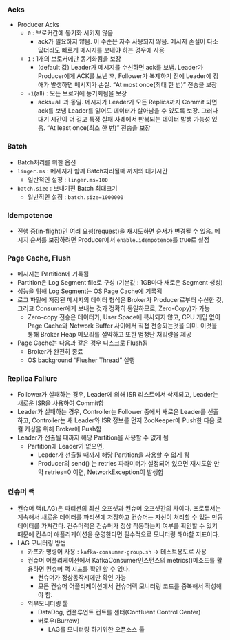 ### Acks
- Producer Acks
  - `0` : 브로커간에 동기화 시키지 않음
    - ack가 필요하지 않음. 이 수준은 자주 사용되지 않음. 메시지 손실이 다소 있더라도 빠르게 메시지를 보내야 하는 경우에 사용
  - `1` : 1개의 브로커에만 동기화됨을 보장
    - (default 값) Leader가 메시지를 수신하면 ack를 보냄. Leader가 Producer에게 ACK를 보낸 후, Follower가 복제하기 전에 Leader에 장애가 발생하면 메시지가 손실. “At most once(최대 한 번)” 전송을 보장
  - `-1`(all) : 모든 브로커에 동기회됨을 보장
    - acks=all 과 동일. 메시지가 Leader가 모든 Replica까지 Commit 되면 ack를 보냄 Leader를 잃어도 데이터가 살아남을 수 있도록 보장. 그러나 대기 시간이 더 길고 특정 실패 사례에서 반복되는 데이터 발생 가능성 있음. “At least once(최소 한 번)” 전송을 보장

### Batch
- Batch처리를 위한 옵션
- `linger.ms` : 메세지가 함께 Batch처리될때 까지의 대기시간
  - 일반적인 설정 : `linger.ms=100`
- `batch.size` :  보내기전 Batch 최대크기
  - 일반적인 설정 : `batch.size=1000000`

### Idempotence
- 진행 중(in-flight)인 여러 요청(request)을 재시도하면 순서가 변경될 수 있음. 메시지 순서를 보장하려면 Producer에서 `enable.idempotence`를 true로 설정


### Page Cache, Flush
- 메시지는 Partition에 기록됨
- Partition은 Log Segment file로 구성 (기본값 : 1GB마다 새로운 Segment 생성)
- 성능을 위해 Log Segment는 OS Page Cache에 기록됨
- 로그 파일에 저장된 메시지의 데이터 형식은 Broker가 Producer로부터 수신한 것, 그리고 Consumer에게 보내는 것과 정확히 동일하므로, Zero-Copy)가 가능
  - Zero-copy 전송은 데이터가, User Space에 복사되지 않고, CPU 개입 없이 Page Cache와 Network Buffer 사이에서 직접 전송되는것을 의미. 이것을 통해 Broker Heap 메모리를 절약하고 또한 엄청난 처리량을 제공
- Page Cache는 다음과 같은 경우 디스크로 Flush됨
  - Broker가 완전히 종료
  - OS background “Flusher Thread” 실행


### Replica Failure
- Follower가 실패하는 경우, Leader에 의해 ISR 리스트에서 삭제되고, Leader는 새로운 ISR을 사용하여 Commit함
- Leader가 실패하는 경우, Controller는 Follower 중에서 새로운 Leader를 선출하고, Controller는 새 Leader와 ISR 정보를 먼저 ZooKeeper에 Push한 다음 로컬 캐싱을 위해 Broker에 Push함
- Leader가 선출될 때까지 해당 Partition을 사용할 수 없게 됨
  - Partition에 Leader가 없으면, 
    - Leader가 선출될 때까지 해당 Partition을 사용할 수 없게 됨
    - Producer의 send() 는 retries 파라미터가 설정되어 있으면 재시도함 만약 retries=0 이면, NetworkException이 발생함



### 컨슈머 랙
- 컨슈머 랙(LAG)은 파티션의 최신 오프셋과 컨슈머 오프셋간의 차이다. 프로듀서는 계속해서 새로운 데이터를 파티션에 저장하고 컨슈머는 자신이 처리할 수 있는 만듬 데이터를 가져간다. 컨슈머랙은 컨슈머가 정상 작동하는지 여부를 확인할 수 있기 때문에 컨슈머 애플리케이션을 운영한다면 필수적으로 모니터링 해야할 지표이다.
- LAG 모니터링 방법
  - 카프카 명령어 사용 : `kafka-consumer-group.sh` -> 테스트용도로 사용
  - 컨슈머 어플리케이션에서 KafkaConsumer인스턴스의 metrics()메소드를 활용하면 컨슈머 랙 지표를 확인 할 수 있다. 
    - 컨슈머가 정상동작시에만 확인 가능
    - 모든 컨슈머 어플리케이션에서 컨슈머랙 모니터링 코드를 중복해서 작성해야 함.
  - 외부모니터링 툴
    - DataDog, 컨플루언트 컨트롤 센터(Confluent Control Center)
    - 버로우(Burrow)
      - LAG를 모니터링 하기위한 오픈소스 툴
